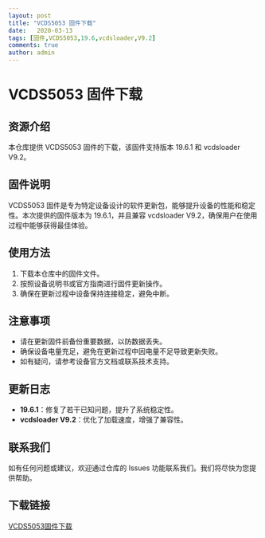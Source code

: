 ```yaml
---
layout: post
title: "VCDS5053 固件下载"
date:   2020-03-13
tags: [固件,VCDS5053,19.6,vcdsloader,V9.2]
comments: true
author: admin
---
```

# VCDS5053 固件下载

## 资源介绍

本仓库提供 VCDS5053 固件的下载，该固件支持版本 19.6.1 和 vcdsloader V9.2。

## 固件说明

VCDS5053 固件是专为特定设备设计的软件更新包，能够提升设备的性能和稳定性。本次提供的固件版本为 19.6.1，并且兼容 vcdsloader V9.2，确保用户在使用过程中能够获得最佳体验。

## 使用方法

1. 下载本仓库中的固件文件。
2. 按照设备说明书或官方指南进行固件更新操作。
3. 确保在更新过程中设备保持连接稳定，避免中断。

## 注意事项

- 请在更新固件前备份重要数据，以防数据丢失。
- 确保设备电量充足，避免在更新过程中因电量不足导致更新失败。
- 如有疑问，请参考设备官方文档或联系技术支持。

## 更新日志

- **19.6.1**：修复了若干已知问题，提升了系统稳定性。
- **vcdsloader V9.2**：优化了加载速度，增强了兼容性。

## 联系我们

如有任何问题或建议，欢迎通过仓库的 Issues 功能联系我们。我们将尽快为您提供帮助。

## 下载链接

[VCDS5053固件下载](https://pan.quark.cn/s/cfd0e6e973af)